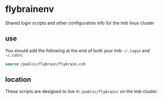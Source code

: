 # flybrainenv
Shared login scripts and other configuration info for the lmb linux cluster

## use
You should add the following at the end of both your lmb `~/.login` and `~/.cshrc`

```csh
source /public/flybrain/flybrain.csh  
```

## location
These scripts are designed to live in `/public/flybrain/` on the lmb cluster.
